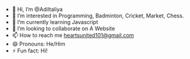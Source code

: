 - 👋 Hi, I’m @AdiItaliya
- 👀 I’m interested in Programming, Badminton, Cricket, Market, Chess.
- 🌱 I’m currently learning Javascript
- 💞️ I’m looking to collaborate on A Website
- 📫 How to reach me heartsunited101@gmail.com
- 😄 Pronouns: He/Him
- ⚡ Fun fact: Hi!

<!---
AdiItaliya/AdiItaliya is a ✨ special ✨ repository because its `README.md` (this file) appears on your GitHub profile.
You can click the Preview link to take a look at your changes.
--->
